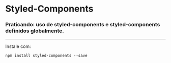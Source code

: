 # Styled-Components

### Praticando: uso de styled-components e styled-components definidos globalmente.
---
Instale com:
```
npm install styled-components --save
```



